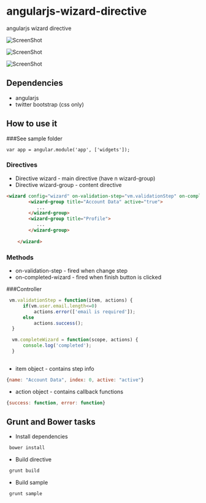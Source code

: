angularjs-wizard-directive
==========================

angularjs wizard directive


![ScreenShot](https://raw.github.com/andrepinto/angularjs-wizard-directive/master/screenshots/im1.png)

![ScreenShot](https://raw.github.com/andrepinto/angularjs-wizard-directive/master/screenshots/im2.png)

![ScreenShot](https://raw.github.com/andrepinto/angularjs-wizard-directive/master/screenshots/im4.png)

## Dependencies
  
  * angularjs
  * twitter bootstrap (css only)
  


## How to use it

###See sample folder

```
var app = angular.module('app', ['widgets']);
```
### Directives

* Directive wizard - main directive (have n wizard-group)
* Directive wizard-group - content directive
 
```html
<wizard config="wizard" on-validation-step="vm.validationStep" on-completed-wizard="vm.completeWizard" next="next" previous="previous" end="Finish">
        <wizard-group title="Account Data" active="true">
           ...
        </wizard-group>
        <wizard-group title="Profile">
           ...
        </wizard-group>
        
    </wizard>
```

### Methods

* on-validation-step - fired when change step
* on-completed-wizard - fired when finish button is clicked

###Controller

```javascript
 vm.validationStep = function(item, actions) {
      if(vm.user.email.length<=0)
          actions.error(['email is required']);
      else
          actions.success();
  }

  vm.completeWizard = function(scope, actions) {
      console.log('completed');
  }
       
```

* item object - contains step info

```javascript
{name: "Account Data", index: 0, active: "active"}
```

* action object - contains callback functions

```javascript
{success: function, error: function}
```


## Grunt and Bower tasks

* Install dependencies

```javascript
 bower install
```

* Build directive

```javascript
 grunt build
``` 

* Build sample

```javascript
 grunt sample
``` 
